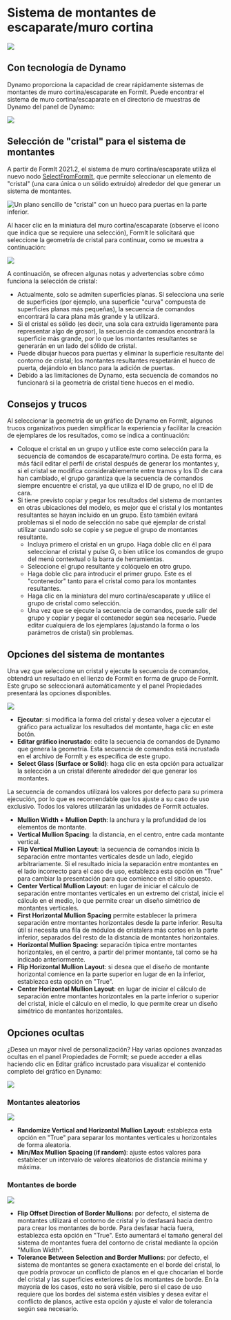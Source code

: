 # Sistema de montantes de escaparate/muro cortina

![](../.gitbook/assets/dynamo-storefront-system-options.gif)

## Con tecnología de Dynamo

Dynamo proporciona la capacidad de crear rápidamente sistemas de montantes de muro cortina/escaparate en FormIt. Puede encontrar el sistema de muro cortina/escaparate en el directorio de muestras de Dynamo del panel de Dynamo:

![](../.gitbook/assets/storefront-curtainwall-button%20%281%29.png)

## Selección de "cristal" para el sistema de montantes

A partir de FormIt 2021.2, el sistema de muro cortina/escaparate utiliza el nuevo nodo [SelectFromFormIt](https://formit.autodesk.com/page/formit-dynamo#dynamo-formit-nodes), que permite seleccionar un elemento de "cristal" \(una cara única o un sólido extruido\) alrededor del que generar un sistema de montantes.

![Un plano sencillo de "cristal" con un hueco para puertas en la parte inferior.](../.gitbook/assets/storefron-system-1_glass-only.png)

Al hacer clic en la miniatura del muro cortina/escaparate \(observe el icono que indica que se requiere una selección\), FormIt le solicitará que seleccione la geometría de cristal para continuar, como se muestra a continuación:

![](../.gitbook/assets/storefront-curtainwall-prompt.png)

A continuación, se ofrecen algunas notas y advertencias sobre cómo funciona la selección de cristal:

* Actualmente, solo se admiten superficies planas. Si selecciona una serie de superficies \(por ejemplo, una superficie "curva" compuesta de superficies planas más pequeñas\), la secuencia de comandos encontrará la cara plana más grande y la utilizará. 
* Si el cristal es sólido (es decir, una sola cara extruida ligeramente para representar algo de grosor), la secuencia de comandos encontrará la superficie más grande, por lo que los montantes resultantes se generarán en un lado del sólido de cristal.
* Puede dibujar huecos para puertas y eliminar la superficie resultante del contorno de cristal; los montantes resultantes respetarán el hueco de puerta, dejándolo en blanco para la adición de puertas.
* Debido a las limitaciones de Dynamo, esta secuencia de comandos no funcionará si la geometría de cristal tiene huecos en el medio.

## Consejos y trucos

Al seleccionar la geometría de un gráfico de Dynamo en FormIt, algunos trucos organizativos pueden simplificar la experiencia y facilitar la creación de ejemplares de los resultados, como se indica a continuación:

* Coloque el cristal en un grupo y utilice este como selección para la secuencia de comandos de escaparate/muro cortina. De esta forma, es más fácil editar el perfil de cristal después de generar los montantes y, si el cristal se modifica considerablemente entre tramos y los ID de cara han cambiado, el grupo garantiza que la secuencia de comandos siempre encuentre el cristal, ya que utiliza el ID de grupo, no el ID de cara.
* Si tiene previsto copiar y pegar los resultados del sistema de montantes en otras ubicaciones del modelo, es mejor que el cristal y los montantes resultantes se hayan incluido en un grupo. Esto también evitará problemas si el nodo de selección no sabe qué ejemplar de cristal utilizar cuando solo se copie y se pegue el grupo de montantes resultante.
   * Incluya primero el cristal en un grupo. Haga doble clic en él para seleccionar el cristal y pulse G, o bien utilice los comandos de grupo del menú contextual o la barra de herramientas.
   * Seleccione el grupo resultante y colóquelo en otro grupo.
   * Haga doble clic para introducir el primer grupo. Este es el "contenedor" tanto para el cristal como para los montantes resultantes.
   * Haga clic en la miniatura del muro cortina/escaparate y utilice el grupo de cristal como selección.
   * Una vez que se ejecute la secuencia de comandos, puede salir del grupo y copiar y pegar el contenedor según sea necesario. Puede editar cualquiera de los ejemplares \(ajustando la forma o los parámetros de cristal\) sin problemas.

## Opciones del sistema de montantes

Una vez que seleccione un cristal y ejecute la secuencia de comandos, obtendrá un resultado en el lienzo de FormIt en forma de grupo de FormIt. Este grupo se seleccionará automáticamente y el panel Propiedades presentará las opciones disponibles.

![](../.gitbook/assets/storefront-curtainwall-parameters.png)

* **Ejecutar**: si modifica la forma del cristal y desea volver a ejecutar el gráfico para actualizar los resultados del montante, haga clic en este botón.
* **Editar gráfico incrustado**: edite la secuencia de comandos de Dynamo que genera la geometría. Esta secuencia de comandos está incrustada en el archivo de FormIt y es específica de este grupo.
* **Select Glass \(Surface or Solid\)**: haga clic en esta opción para actualizar la selección a un cristal diferente alrededor del que generar los montantes.

La secuencia de comandos utilizará los valores por defecto para su primera ejecución, por lo que es recomendable que los ajuste a su caso de uso exclusivo. Todos los valores utilizarán las unidades de FormIt actuales.

* **Mullion Width + Mullion Depth**: la anchura y la profundidad de los elementos de montante.
* **Vertical Mullion Spacing**: la distancia, en el centro, entre cada montante vertical.
* **Flip Vertical Mullion Layout**: la secuencia de comandos inicia la separación entre montantes verticales desde un lado, elegido arbitrariamente. Si el resultado inicia la separación entre montantes en el lado incorrecto para el caso de uso, establezca esta opción en "True" para cambiar la presentación para que comience en el sitio opuesto.
* **Center Vertical Mullion Layout**: en lugar de iniciar el cálculo de separación entre montantes verticales en un extremo del cristal, inicie el cálculo en el medio, lo que permite crear un diseño simétrico de montantes verticales.
* **First Horizontal Mullion Spacing** permite establecer la primera separación entre montantes horizontales desde la parte inferior. Resulta útil si necesita una fila de módulos de cristalera más cortos en la parte inferior, separados del resto de la distancia de montantes horizontales.
* **Horizontal Mullion Spacing**: separación típica entre montantes horizontales, en el centro, a partir del primer montante, tal como se ha indicado anteriormente.
* **Flip Horizontal Mullion Layout**: si desea que el diseño de montante horizontal comience en la parte superior en lugar de en la inferior, establezca esta opción en "True".
* **Center Horizontal Mullion Layout**: en lugar de iniciar el cálculo de separación entre montantes horizontales en la parte inferior o superior del cristal, inicie el cálculo en el medio, lo que permite crear un diseño simétrico de montantes horizontales.

## Opciones ocultas

¿Desea un mayor nivel de personalización? Hay varias opciones avanzadas ocultas en el panel Propiedades de FormIt; se puede acceder a ellas haciendo clic en Editar gráfico incrustado para visualizar el contenido completo del gráfico en Dynamo:

![](../.gitbook/assets/dynamo-edit-embedded-graph.png)

### Montantes aleatorios

![](../.gitbook/assets/storefront-curtainwall-random-verticals.png)

* **Randomize Vertical and Horizontal Mullion Layout**: establezca esta opción en "True" para separar los montantes verticales u horizontales de forma aleatoria.
* **Min/Max Mullion Spacing \(if random\)**: ajuste estos valores para establecer un intervalo de valores aleatorios de distancia mínima y máxima.

### Montantes de borde

![](../.gitbook/assets/storefront-curtainwall-border-mullion-options.png)

* **Flip Offset Direction of Border Mullions:** por defecto, el sistema de montantes utilizará el contorno de cristal y lo desfasará hacia dentro para crear los montantes de borde. Para desfasar hacia fuera, establezca esta opción en "True". Esto aumentará el tamaño general del sistema de montantes fuera del contorno de cristal mediante la opción "Mullion Width".
* **Tolerance Between Selection and Border Mullions**: por defecto, el sistema de montantes se genera exactamente en el borde del cristal, lo que podría provocar un conflicto de planos en el que chocarían el borde del cristal y las superficies exteriores de los montantes de borde. En la mayoría de los casos, esto no será visible, pero si el caso de uso requiere que los bordes del sistema estén visibles y desea evitar el conflicto de planos, active esta opción y ajuste el valor de tolerancia según sea necesario.

